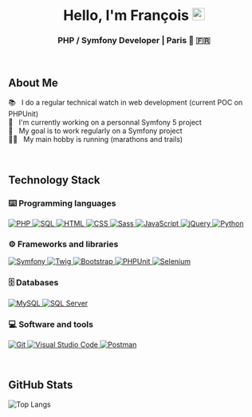 <div align="center">
    <h1>Hello, I'm François
    <img src="https://media.giphy.com/media/hvRJCLFzcasrR4ia7z/giphy.gif" width="25px" />
    </h1>
</div>

<div align="center">
    <h3>PHP / Symfony Developer | Paris 📌 🇫🇷
    </h3>
</div>

<br/>

## About Me
<p>
    📚 &nbsp; I do a regular technical watch in web development (current POC on PHPUnit)<br/>
    🌱 &nbsp; I'm currently working on a personnal Symfony 5 project<br/>
    🎯 &nbsp; My goal is to work regularly on a Symfony project<br/>
    🏃‍♂️ &nbsp; My main hobby is running (marathons and trails)
</p>

<br/>

## Technology Stack

### ⌨️ Programming languages
<p>
    <a href="https://github.com/francois-lp?tab=repositories&language=php">
        <img alt="PHP" src="https://img.shields.io/badge/PHP-777BB4.svg?logo=php&logoColor=white">
    </a>
    <a href="#">
        <img alt="SQL" src="https://custom-icon-badges.herokuapp.com/badge/SQL-025E8C.svg?logo=database&logoColor=white">
    </a>
    <a href="https://github.com/francois-lp?tab=repositories&language=html">
        <img alt="HTML" src="https://img.shields.io/badge/HTML-E34F26.svg?logo=html5&logoColor=white">
    </a>
    <a href="https://github.com/francois-lp?tab=repositories&language=css">
        <img alt="CSS" src="https://img.shields.io/badge/CSS-1572B6.svg?logo=css3&logoColor=white">
    </a>
    <a href="https://github.com/francois-lp?tab=repositories&language=scss">
        <img alt="Sass" src="https://img.shields.io/badge/Sass-hotpink.svg?logo=SASS&logoColor=white">
    </a>
    <a href="https://github.com/francois-lp?tab=repositories&language=javascript">
        <img alt="JavaScript" src="https://img.shields.io/badge/JavaScript-F7DF1E.svg?logo=javascript&logoColor=black">
    </a>
    <a href="#">
        <img alt="jQuery" src="https://img.shields.io/badge/jQuery-blue?logo=jquery&logoColor=white">
    </a>
    <a href="https://github.com/francois-lp?tab=repositories&language=python">
        <img alt="Python" src="https://img.shields.io/badge/Python-14354C.svg?logo=python&logoColor=white">
    </a>
</p>

### ⚙️ Frameworks and libraries
<p>
    <a href="#">
        <img alt="Symfony" src="https://img.shields.io/badge/Symfony-111111.svg?logo=symfony&logoColor=white">
    </a>
    <a href="#">
        <img alt="Twig" src="https://img.shields.io/badge/Twig-green.svg?logo=html5&logoColor=white">
    </a>
    <a href="#">
        <img alt="Bootstrap" src="https://img.shields.io/badge/Bootstrap-7952B3.svg?logo=bootstrap&logoColor=white">
    </a>
    <a href="#">
        <img alt="PHPUnit" src="https://img.shields.io/badge/PHPUnit-366488.svg?logo=checkmarx&logoColor=white">
    </a>
    <a href="#">
        <img alt="Selenium" src="https://img.shields.io/badge/Selenium-28a745.svg?logo=Selenium&logoColor=white">
    </a>

### 🗄️ Databases
<p>
    <a href="#">
        <img alt="MySQL" src="https://img.shields.io/badge/MySQL-00f.svg?logo=mysql&logoColor=white">
    </a>
    <a href="#">
        <img alt="SQL Server" src="https://img.shields.io/badge/SQL%20Server-gray?logo=microsoft-sql-server">
    </a>
</p>

### 💻 Software and tools
<p>
    <a href="#">
        <img alt="Git" src="https://img.shields.io/badge/Git-F05033.svg?logo=git&logoColor=white">
    </a>
    <a href="#">
        <img alt="Visual Studio Code" src="https://img.shields.io/badge/Visual%20Studio%20Code-0078d7.svg?logo=visual-studio-code&logoColor=white">
    </a>
    <a href="#">
        <img alt="Postman" src="https://img.shields.io/badge/Postman-FF6C37?logo=postman&logoColor=white">
    </a>
</p>

<br/>

## GitHub Stats
![Top Langs](https://github-readme-stats.vercel.app/api/top-langs/?username=francois-lp&layout=compact)
